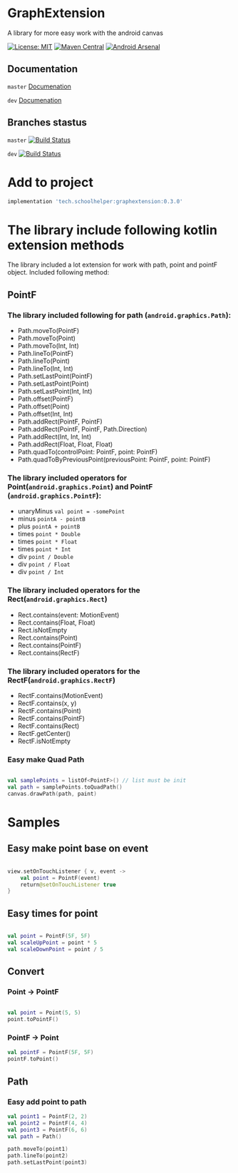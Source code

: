 # GraphExtension
A library for more easy work with the android canvas

[![License: MIT](https://img.shields.io/badge/License-MIT-yellow.svg)](https://opensource.org/licenses/MIT)
[![Maven Central](https://img.shields.io/maven-central/v/tech.schoolhelper/graphextension.svg?label=Maven%20Central)](https://search.maven.org/search?q=g:%22tech.schoolhelper%22%20AND%20a:%22graphextension%22)
[![Android Arsenal](https://img.shields.io/badge/Android%20Arsenal-Android%20Graph%20Extension-brightgreen.svg?style=flat)](https://android-arsenal.com/details/1/7167)

## Documentation
`master` [Documenation](http://schoolhelper.tech/master/dokka/androidgraphextension/)

`dev` [Documenation](http://schoolhelper.tech/dev/dokka/androidgraphextension/)

## Branches stastus
`master` [![Build Status](https://travis-ci.org/schoolhelper/androidgraphextension.svg?branch=master)](https://travis-ci.org/schoolhelper/androidgraphextension)

`dev` [![Build Status](https://travis-ci.org/schoolhelper/androidgraphextension.svg?branch=dev)](https://travis-ci.org/schoolhelper/androidgraphextension)

# Add to project
```groovy
implementation 'tech.schoolhelper:graphextension:0.3.0'
```

# The library include following kotlin extension methods

The library included a lot extension for work with path, point and pointF object. Included following method:
## PointF

### The library included following for path (`android.graphics.Path`):
- Path.moveTo(PointF)
- Path.moveTo(Point)
- Path.moveTo(Int, Int)
- Path.lineTo(PointF)
- Path.lineTo(Point)
- Path.lineTo(Int, Int)
- Path.setLastPoint(PointF)
- Path.setLastPoint(Point)
- Path.setLastPoint(Int, Int)
- Path.offset(PointF)
- Path.offset(Point)
- Path.offset(Int, Int)
- Path.addRect(PointF, PointF)
- Path.addRect(PointF, PointF, Path.Direction)
- Path.addRect(Int, Int, Int)
- Path.addRect(Float, Float, Float)
- Path.quadTo(controlPoint: PointF, point: PointF)
- Path.quadToByPreviousPoint(previousPoint: PointF, point: PointF)

### The library included operators for Point(`android.graphics.Point`) and PointF (`android.graphics.PointF`):
- unaryMinus `val point = -somePoint`
- minus `pointA - pointB`
- plus `pointA + pointB`
- times `point * Double`
- times `point * Float`
- times `point * Int`
- div `point / Double`
- div `point / Float`
- div `point / Int`

### The library included operators for the Rect(`android.graphics.Rect`)
- Rect.contains(event: MotionEvent)
- Rect.contains(Float, Float)
- Rect.isNotEmpty
- Rect.contains(Point)
- Rect.contains(PointF)
- Rect.contains(RectF)

### The library included operators for the RectF(`android.graphics.RectF`)
- RectF.contains(MotionEvent)
- RectF.contains(x, y)
- RectF.contains(Point)
- RectF.contains(PointF)
- RectF.contains(Rect)
- RectF.getCenter()
- RectF.isNotEmpty

### Easy make Quad Path

```kotlin

val samplePoints = listOf<PointF>() // list must be init
val path = samplePoints.toQuadPath()
canvas.drawPath(path, paint)

```

# Samples

## Easy make point base on event
```kotlin

view.setOnTouchListener { v, event ->
	val point = PointF(event)
	return@setOnTouchListener true
}

```
## Easy times for point
```kotlin

val point = PointF(5F, 5F)
val scaleUpPoint = point * 5
val scaleDownPoint = point / 5

```

## Convert

### Point -> PointF
```kotlin

val point = Point(5, 5)
point.toPointF()

```
### PointF -> Point
```kotlin
val pointF = PointF(5F, 5F)
pointF.toPoint()
```

## Path

### Easy add point to path

```kotlin
val point1 = PointF(2, 2)
val point2 = PointF(4, 4)
val point3 = PointF(6, 6)
val path = Path()

path.moveTo(point1)
path.lineTo(point2)
path.setLastPoint(point3)

```
